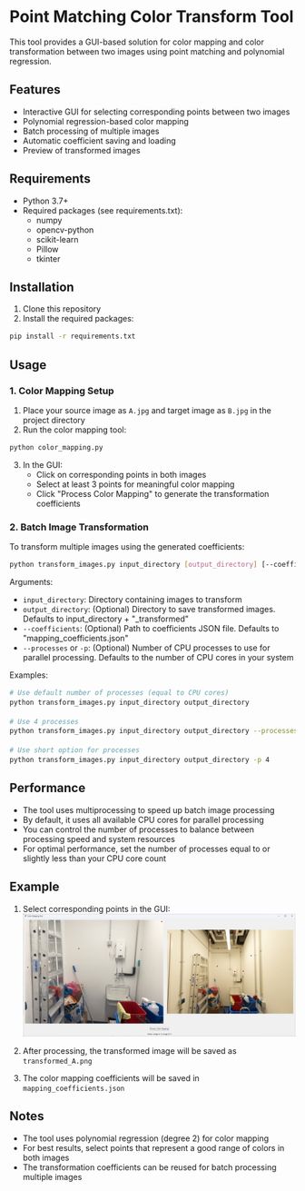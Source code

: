 # Point Matching Color Transform Tool

This tool provides a GUI-based solution for color mapping and color transformation between two images using point matching and polynomial regression.

## Features

- Interactive GUI for selecting corresponding points between two images
- Polynomial regression-based color mapping
- Batch processing of multiple images
- Automatic coefficient saving and loading
- Preview of transformed images

## Requirements

- Python 3.7+
- Required packages (see requirements.txt):
  - numpy
  - opencv-python
  - scikit-learn
  - Pillow
  - tkinter

## Installation

1. Clone this repository
2. Install the required packages:
```bash
pip install -r requirements.txt
```

## Usage

### 1. Color Mapping Setup

1. Place your source image as `A.jpg` and target image as `B.jpg` in the project directory
2. Run the color mapping tool:
```bash
python color_mapping.py
```
3. In the GUI:
   - Click on corresponding points in both images
   - Select at least 3 points for meaningful color mapping
   - Click "Process Color Mapping" to generate the transformation coefficients

### 2. Batch Image Transformation

To transform multiple images using the generated coefficients:

```bash
python transform_images.py input_directory [output_directory] [--coefficients path/to/coefficients.json] [--processes N]
```

Arguments:
- `input_directory`: Directory containing images to transform
- `output_directory`: (Optional) Directory to save transformed images. Defaults to input_directory + "_transformed"
- `--coefficients`: (Optional) Path to coefficients JSON file. Defaults to "mapping_coefficients.json"
- `--processes` or `-p`: (Optional) Number of CPU processes to use for parallel processing. Defaults to the number of CPU cores in your system

Examples:
```bash
# Use default number of processes (equal to CPU cores)
python transform_images.py input_directory output_directory

# Use 4 processes
python transform_images.py input_directory output_directory --processes 4

# Use short option for processes
python transform_images.py input_directory output_directory -p 4
```

## Performance

- The tool uses multiprocessing to speed up batch image processing
- By default, it uses all available CPU cores for parallel processing
- You can control the number of processes to balance between processing speed and system resources
- For optimal performance, set the number of processes equal to or slightly less than your CPU core count

## Example

1. Select corresponding points in the GUI:
   ![Preview](preview.png)

2. After processing, the transformed image will be saved as `transformed_A.png`

3. The color mapping coefficients will be saved in `mapping_coefficients.json`

## Notes

- The tool uses polynomial regression (degree 2) for color mapping
- For best results, select points that represent a good range of colors in both images
- The transformation coefficients can be reused for batch processing multiple images